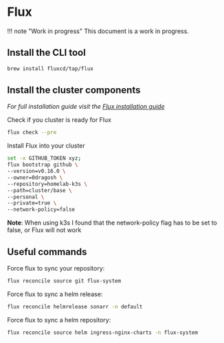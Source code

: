 # Flux

!!! note "Work in progress"
    This document is a work in progress.


## Install the CLI tool

```sh
brew install fluxcd/tap/flux
```

## Install the cluster components

_For full installation guide visit the [Flux installation guide](https://toolkit.fluxcd.io/guides/installation/)_

Check if you cluster is ready for Flux

```sh
flux check --pre
```

Install Flux into your cluster

```sh
set -x GITHUB_TOKEN xyz;
flux bootstrap github \
--version=v0.16.0 \
--owner=0dragosh \
--repository=homelab-k3s \
--path=cluster/base \
--personal \
--private=true \
--network-policy=false
```

**Note**: When using k3s I found that the network-policy flag has to be set to false, or Flux will not work

## Useful commands

Force flux to sync your repository:

```sh
flux reconcile source git flux-system
```

Force flux to sync a helm release:

```sh
flux reconcile helmrelease sonarr -n default
```

Force flux to sync a helm repository:

```sh
flux reconcile source helm ingress-nginx-charts -n flux-system
```
